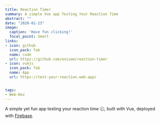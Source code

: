 ```yaml
---
title: Reaction Timer
summary: A simple Vue app Testing Your Reaction Time
abstract: ""
date: "2020-01-23"
image:
  caption: 'Have fun clicking!'
  focal_point: Smart
links:
- icon: github
  icon_pack: fab
  name: code
  url: https://github.com/enixam/reaction-timer
- icon: vuejs
  icon_pack: fab
  name: App
  url: https://test-your-reaction.web.app/


tags:
- Web-Dev
---
```


A simple yet fun app testing your reaction time :clock1030:, built with Vue, deployed with [Firebase](https://firebase.google.com/). 